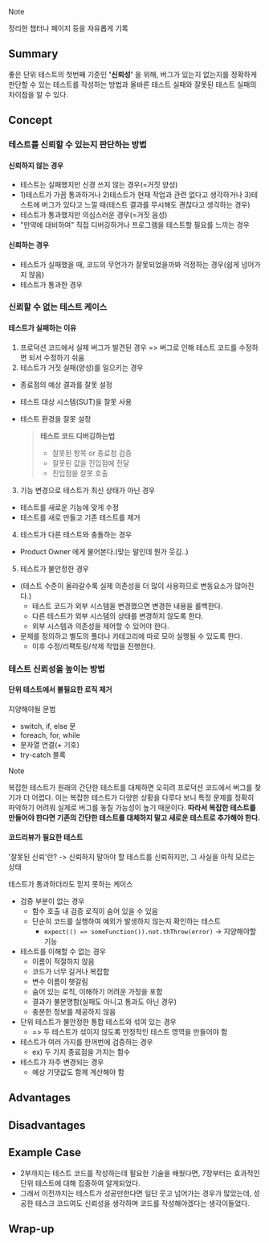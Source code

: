 <!-- 단순한 책 내용만 정리하는 스터디에서 벗어나 자신의 생각을 정리하고, 그걸 바탕으로 실무에 적용할 수 있는 내용을 찾는 스터디가 되었으면 좋겠습니다. -->
<!-- 참고한 글 - https://tech.kakaopay.com/post/frontend-study-journey/ -->

> [!Note]
> 정리한 챕터나 페이지 등을 자유롭게 기록

## Summary

<!-- 한 줄 요약을 통해 발표자는 본인이 주제를 정확하게 이해했는지 점검하고, 스터디원들은 한 눈에 주제를 파악할 수 있습니다. -->

좋은 단위 테스트의 첫번째 기준인 **'신뢰성'** 을 위해, 버그가 있는지 없는지를 정확하게 판단할 수 있는 테스트를 작성하는 방법과 올바른 테스트 실패와 잘못된 테스트 실패의 차이점을 알 수 있다.

## Concept

<!-- 책을 바탕으로 발표 주제의 이론적 개념 및 필요한 배경 지식을 설명합니다. -->

### 테스트를 신뢰할 수 있는지 판단하는 방법

#### 신뢰하지 않는 경우

- 테스트는 실패했지만 신경 쓰지 않는 경우(=거짓 양성)
- 1)테스트가 가끔 통과하거나 2)테스트가 현재 작업과 관련 없다고 생각하거나 3)테스트에 버그가 있다고 느낄 때(테스트 결과를 무시해도 괜찮다고 생각하는 경우)
- 테스트가 통과했지만 의심스러운 경우(=거짓 음성)
- "만약에 대비하여" 직접 디버깅하거나 프로그램을 테스트할 필요를 느끼는 경우

#### 신뢰하는 경우

- 테스트가 실패했을 때, 코드의 무언가가 잘못되었을까봐 걱정하는 경우(쉽게 넘어가지 않음)
- 테스트가 통과한 경우

### 신뢰할 수 없는 테스트 케이스

#### 테스트가 실패하는 이유

1. 프로덕션 코드에서 실제 버그가 발견된 경우
   => 버그로 인해 테스트 코드를 수정하면 되서 수정하기 쉬움
2. 테스트가 거짓 실패(양성)를 일으키는 경우

- 종료점의 예상 결과를 잘못 설정
- 테스트 대상 시스템(SUT)을 잘못 사용
- 테스트 환경을 잘못 설정

  > **테스트 코드 디버깅하는법**
  >
  > - 잘못된 항목 or 종료점 검증
  > - 잘못된 값을 진입점에 전달
  > - 진입점을 잘못 호출

3. 기능 변경으로 테스트가 최신 상태가 아닌 경우

- 테스트를 새로운 기능에 맞게 수정
- 테스트를 새로 만들고 기존 테스트를 제거

4. 테스트가 다른 테스트와 충돌하는 경우

- Product Owner 에게 물어본다.(맞는 말인데 뭔가 웃김..)

5. 테스트가 불안정한 경우

- (테스트 수준이 올라갈수록 실제 의존성을 더 많이 사용하므로 변동요소가 많아진다.)
  - 테스트 코드가 외부 시스템을 변경했으면 변경한 내용을 롤백한다.
  - 다른 테스트가 외부 시스템의 상태를 변경하지 않도록 한다.
  - 외부 시스템과 의존성을 제어할 수 있어야 한다.
- 문제를 정의하고 별도의 폴더나 카테고리에 따로 모아 실행될 수 있도록 한다.
  - 이후 수정/리팩토링/삭제 작업을 진행한다.

### 테스트 신뢰성을 높이는 방법

#### 단위 테스트에서 불필요한 로직 제거

지양해야될 문법

- switch, if, else 문
- foreach, for, while
- 문자열 연결(+ 기호)
- try-catch 블록

> [!Note]
> 복잡한 테스트가 원래의 간단한 테스트를 대체하면 오히려 프로덕션 코드에서 버그를 찾기가 더 어렵다. 이는 복잡한 테스트가 다양한 상황을 다루다 보니 특정 문제를 정확히 파악하기 어려워 실제로 버그를 놓칠 가능성이 높기 때문이다. **따라서 복잡한 테스트를 만들어야 한다면 기존의 간단한 테스트를 대체하지 말고 새로운 테스트로 추가해야 한다.**

#### 코드리뷰가 필요한 테스트

'잘못된 신뢰'란? -> 신뢰하지 말아야 할 테스트를 신뢰하지만, 그 사실을 아직 모르는 상태

테스트가 통과하더라도 믿지 못하는 케이스

- 검증 부분이 없는 경우
  - 함수 호출 내 검증 로직이 숨어 있을 수 있음
  - 단순히 코드를 실행하여 예외가 발생하지 않는지 확인하는 테스트
    - `expect(() => someFunction()).not.thThrow(error)` -> 지양해야할 기능
- 테스트를 이해할 수 없는 경우
  - 이름이 적절하지 않음
  - 코드가 너무 길거나 복잡함
  - 변수 이름이 헷갈림
  - 숨어 있는 로직, 이해하기 어려운 가정을 포함
  - 결과가 불분명함(실패도 아니고 통과도 아닌 경우)
  - 충분한 정보를 제공하지 않음
- 단위 테스트가 불안정한 통합 테스트와 섞여 있는 경우
  - => 두 테스트가 섞이지 않도록 안정적인 테스트 영역을 만들어야 함
- 테스트가 여러 가지를 한꺼번에 검증하는 경우
  - ex) 두 가지 종료점을 가지는 함수
- 테스트가 자주 변경되는 경우
  - 예상 기댓값도 함께 계산해야 함

## Advantages

<!-- (선택) 발표 주제를 적용했을 때 얻을 수 있는 이점이나 해결할 수 있는 문제 상황들에 대해 설명합니다. -->

## Disadvantages

<!-- (선택) 발표 주제를 적용했을 때 발생할 수 있는 side effect나 trade-off에 대해 설명합니다. -->

## Example Case

<!-- 발표 주제가 적용되어 있는 라이브러리, 실제 업무에 적용되어 있는 코드, 직접 만든 예시 코드, 자신의 느낀점 등을 첨부하여 이해를 돕습니다. -->

- 2부까지는 테스트 코드를 작성하는데 필요한 기술을 배웠다면, 7장부터는 효과적인 단위 테스트에 대해 집중하여 알게되었다.
- 그래서 이전까지는 테스트가 성공만한다면 일단 웃고 넘어가는 경우가 많았는데, 성공한 테스크 코드여도 신뢰성을 생각하며 코드를 작성해야겠다는 생각이들었다.

## Wrap-up

<!-- 발표를 마무리하며 발표 주제를 다시 요약하고 정리합니다. -->
